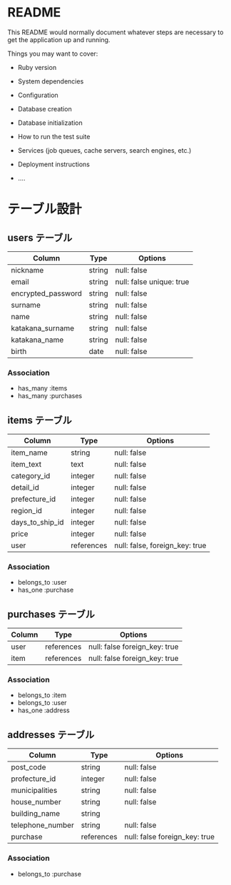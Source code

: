 # README

This README would normally document whatever steps are necessary to get the
application up and running.

Things you may want to cover:

* Ruby version

* System dependencies

* Configuration

* Database creation

* Database initialization

* How to run the test suite

* Services (job queues, cache servers, search engines, etc.)

* Deployment instructions

* ....


# テーブル設計

## users テーブル

| Column             | Type   | Options                 |
| ------------------ | ------ | ----------------------- |
| nickname           | string | null: false             |
| email              | string | null: false unique: true|
| encrypted_password | string | null: false             |
| surname            | string | null: false             |
| name               | string | null: false             |
| katakana_surname   | string | null: false             |
| katakana_name      | string | null: false             |
| birth              | date   | null: false             |

### Association

- has_many :items
- has_many :purchases


## items テーブル

| Column           | Type       | Options                        |
| ------           | ------     | -----------                    |
| item_name        | string     | null: false                    |
| item_text        | text       | null: false                    |
| category_id      | integer    | null: false                    |
| detail_id        | integer    | null: false                    |
| prefecture_id    | integer    | null: false                    |
| region_id        | integer    | null: false                    | 
| days_to_ship_id  | integer    | null: false                    |
| price            | integer    | null: false                    |
| user             | references | null: false, foreign_key: true |
### Association

- belongs_to :user
- has_one    :purchase


## purchases テーブル

| Column | Type       | Options                      |
| ------ | ---------- | -----------                  |
| user   | references | null: false foreign_key: true|
| item   | references | null: false foreign_key: true|

### Association

- belongs_to :item
- belongs_to :user
- has_one :address
## addresses テーブル

| Column         | Type       | Options                        |
| -------        | ---------- | -----------                    |
|post_code       | string     | null: false                    |
|profecture_id   | integer    | null: false                    |
|municipalities  | string     | null: false                    |
|house_number    | string     | null: false                    |
|building_name   | string     |                                |
|telephone_number| string     | null: false                    |
|purchase        | references |null: false foreign_key: true   |

### Association

- belongs_to :purchase